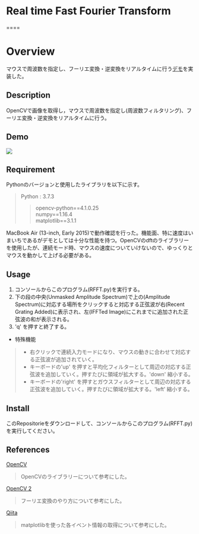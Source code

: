 # Real time Fast Fourier Transform
====

# Overview

  マウスで周波数を指定し、フーリエ変換・逆変換をリアルタイムに行う[デモ](https://www.youtube.com/watch?v=qB0cffZpw-A)を実装した。

## Description

  OpenCVで画像を取得し，マウスで周波数を指定し(周波数フィルタリング)、フーリエ変換・逆変換をリアルタイムに行う。

## Demo

  ![](https://github.com/Black-Field/RFFT/blob/master/misk/demo.gif)

## Requirement

  Pythonのバージョンと使用したライブラリを以下に示す。
  > Python : 3.7.3
  >> opencv-python==4.1.0.25  
  >> numpy==1.16.4  
  >> matplotlib==3.1.1  
  
  MacBook Air (13-inch, Early 2015)で動作確認を行った。機能面、特に速度はいまいちであるがデモとしては十分な性能を持つ。OpenCVのdftのライブラリーを使用したが、連続モード時、マウスの速度についていけないので、ゆっくりとマウスを動かして上げる必要がある。

## Usage

  1. コンソールからこのプログラム(RFFT.py)を実行する。
  2. 下の段の中央(Unmasked Amplitude Spectrum)で上の(Amplitude Spectrum)に対応する場所をクリックすると対応する正弦波が右(Recent Grating Added)に表示され、左(IFFTed Image)にこれまでに追加された正弦波の和が表示される。
  3. 'q' を押すと終了する。
  
  - 特殊機能  
   > - 右クリックで連続入力モードになり、マウスの動きに合わせて対応する正弦波が追加されていく。
   > - キーボードの'up' を押すと平均化フィルターとして周辺の対応する正弦波を追加していく。押すたびに領域が拡大する。'down' 縮小する。
   > - キーボードの'right' を押すとガウスフィルターとして周辺の対応する正弦波を追加していく。押すたびに領域が拡大する。'left' 縮小する。

## Install

  このRepositorieをダウンロードして、コンソールからこのプログラム(RFFT.py)を実行してください。

## References

  [OpenCV](http://opencv.jp/opencv-2svn/cpp/index.html)
  > OpenCVのライブラリーについて参考にした。
  
  [OpenCV 2](http://lang.sist.chukyo-u.ac.jp/classes/OpenCV/py_tutorials/py_imgproc/py_transforms/py_fourier_transform/py_fourier_transform.html)
  > フーリエ変換のやり方について参考にした。
  
  [Qiita](https://qiita.com/HajimeKawahara/items/abc24fa2216009523656)
  > matplotlibを使った各イベント情報の取得について参考にした。
